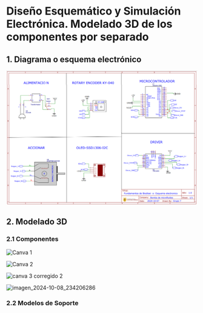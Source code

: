 # Diseño Esquemático y Simulación Electrónica. Modelado 3D de los componentes por separado

## 1. Diagrama o esquema electrónico

![](https://github.com/JogaBardales/Proyecto1FUNBIO/blob/main/Archivo3/FUNA2345.png)

## 2. Modelado 3D
### 2.1 Componentes

![Canva 1](https://github.com/user-attachments/assets/69304191-3e77-4ae2-b64e-3bec37748f88)

![Canva 2](https://github.com/user-attachments/assets/914f3c87-af51-4e31-92ed-2349ee984268)

![canva 3 corregido 2](https://github.com/user-attachments/assets/03d54618-d4ea-40a3-b2be-c1c576910be7)

![imagen_2024-10-08_234206286](https://github.com/user-attachments/assets/57083c5c-0427-4704-ac88-e96ed86e63d8)

### 2.2 Modelos de Soporte




